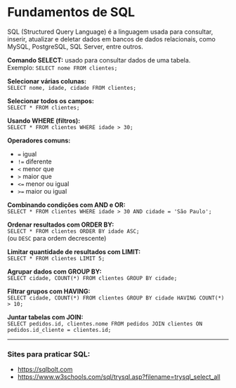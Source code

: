 # Fundamentos de SQL

SQL (Structured Query Language) é a linguagem usada para consultar, inserir, atualizar e deletar dados em bancos de dados relacionais, como MySQL, PostgreSQL, SQL Server, entre outros.

**Comando SELECT:** usado para consultar dados de uma tabela.  
Exemplo: `SELECT nome FROM clientes;`

**Selecionar várias colunas:**  
`SELECT nome, idade, cidade FROM clientes;`

**Selecionar todos os campos:**  
`SELECT * FROM clientes;`

**Usando WHERE (filtros):**  
`SELECT * FROM clientes WHERE idade > 30;`

**Operadores comuns:**  
- `=` igual  
- `!=` diferente  
- `<` menor que  
- `>` maior que  
- `<=` menor ou igual  
- `>=` maior ou igual  

**Combinando condições com AND e OR:**  
`SELECT * FROM clientes WHERE idade > 30 AND cidade = 'São Paulo';`

**Ordenar resultados com ORDER BY:**  
`SELECT * FROM clientes ORDER BY idade ASC;`  
(ou `DESC` para ordem decrescente)

**Limitar quantidade de resultados com LIMIT:**  
`SELECT * FROM clientes LIMIT 5;`

**Agrupar dados com GROUP BY:**  
`SELECT cidade, COUNT(*) FROM clientes GROUP BY cidade;`

**Filtrar grupos com HAVING:**  
`SELECT cidade, COUNT(*) FROM clientes GROUP BY cidade HAVING COUNT(*) > 10;`

**Juntar tabelas com JOIN:**  
`SELECT pedidos.id, clientes.nome FROM pedidos JOIN clientes ON pedidos.id_cliente = clientes.id;`

---

### Sites para praticar SQL:
- https://sqlbolt.com  
- https://www.w3schools.com/sql/trysql.asp?filename=trysql_select_all
